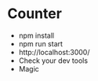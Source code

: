 # Counter

  - npm install
  - npm run start
  - http://localhost:3000/
  - Check your dev tools
  - Magic
